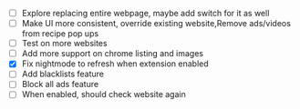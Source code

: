 * [ ] Explore replacing entire webpage, maybe add switch for it as well
* [ ] Make UI more consistent, override existing website,Remove ads/videos from recipe pop ups
* [ ] Test on more websites
* [ ] Add more support on chrome listing and images
* [X] Fix nightmode to refresh when extension enabled
* [ ] Add blacklists feature
* [ ] Block all ads feature
* [ ] When enabled, should check website again
